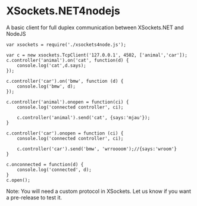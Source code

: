 ﻿# XSockets.NET4nodejs

A basic client for full duplex communication between XSockets.NET and NodeJS

    var xsockets = require('./xsockets4node.js');
    
    var c = new xsockets.TcpClient('127.0.0.1', 4502, ['animal','car']);
    c.controller('animal').on('cat', function(d) {
        console.log('cat',d.says);
    });

    c.controller('car').on('bmw', function (d) {
        console.log('bmw', d);
    });
    
    c.controller('animal').onopen = function(ci) {
        console.log('connected controller', ci);
    
        c.controller('animal').send('cat', {says:'mjau'});
    }

    c.controller('car').onopen = function (ci) {
        console.log('connected controller', ci);
    
        c.controller('car').send('bmw', 'wrroooom');//{says:'wroom'}
    }

    c.onconnected = function(d) {
        console.log('connected', d);
    }
    c.open();

Note: You will need a custom protocol in XSockets. Let us know if you want a pre-release to test it.

